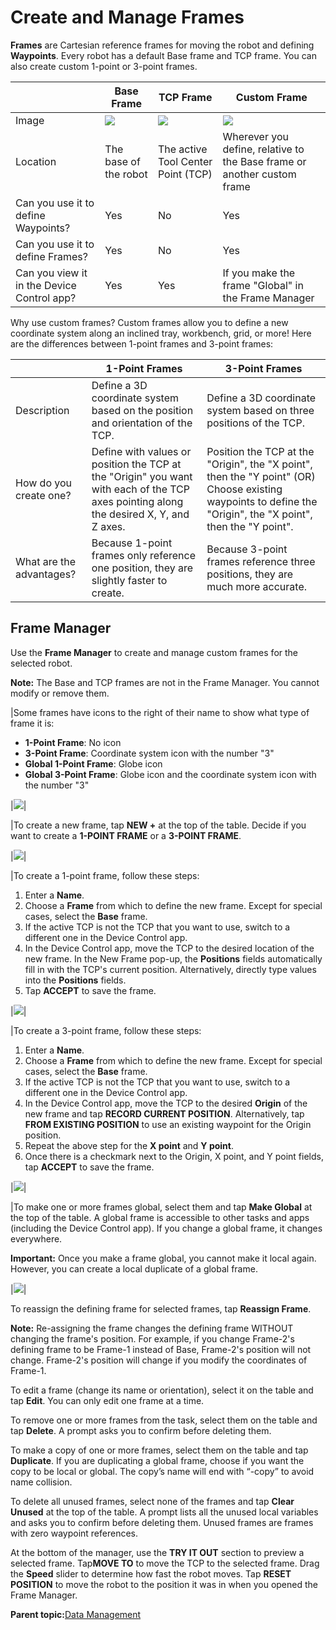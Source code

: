 # Create and Manage Frames

**Frames** are Cartesian reference frames for moving the robot and defining **Waypoints**. Every robot has a default Base frame and TCP frame. You can also create custom 1-point or 3-point frames.

| |Base Frame|TCP Frame|Custom Frame|
|--|----------|---------|------------|
|Image|![](../Images/TaskCanvas/Robot-3DPanel-BaseFrame.png)|![](../Images/TaskCanvas/Robot-3DPanel-TCPFrame.png)|![](../Images/TaskCanvas/Robot-3DPanel-CustomFrame.png)|
|Location|The base of the robot|The active Tool Center Point \(TCP\)|Wherever you define, relative to the Base frame or another custom frame|
|Can you use it to define Waypoints?|Yes|No|Yes|
|Can you use it to define Frames?|Yes|No|Yes|
|Can you view it in the Device Control app?|Yes|Yes|If you make the frame "Global" in the Frame Manager|

Why use custom frames? Custom frames allow you to define a new coordinate system along an inclined tray, workbench, grid, or more! Here are the differences between 1-point frames and 3-point frames:

| |1-Point Frames|3-Point Frames|
|--|--------------|--------------|
|Description|Define a 3D coordinate system based on the position and orientation of the TCP.|Define a 3D coordinate system based on three positions of the TCP.|
|How do you create one?|Define with values or position the TCP at the "Origin" you want with each of the TCP axes pointing along the desired X, Y, and Z axes.|Position the TCP at the "Origin", the "X point", then the "Y point" \(OR\) Choose existing waypoints to define the "Origin", the "X point", then the "Y point".|
|What are the advantages?|Because 1-point frames only reference one position, they are slightly faster to create.|Because 3-point frames reference three positions, they are much more accurate.|

## Frame Manager

Use the **Frame Manager** to create and manage custom frames for the selected robot.

**Note:** The Base and TCP frames are not in the Frame Manager. You cannot modify or remove them.

|Some frames have icons to the right of their name to show what type of frame it is:

-   **1-Point Frame**: No icon
-   **3-Point Frame**: Coordinate system icon with the number "3"
-   **Global 1-Point Frame**: Globe icon
-   **Global 3-Point Frame**: Globe icon and the coordinate system icon with the number "3"

|![](../Images/TaskCanvas/FrameManager.png)|

|To create a new frame, tap **NEW +** at the top of the table. Decide if you want to create a **1-POINT FRAME** or a **3-POINT FRAME**.

|![](../Images/TaskCanvas/FrameManager-New-Type.png)|

|To create a 1-point frame, follow these steps:

 1.  Enter a **Name**.
2.  Choose a **Frame** from which to define the new frame. Except for special cases, select the **Base** frame.
3.  If the active TCP is not the TCP that you want to use, switch to a different one in the Device Control app.
4.  In the Device Control app, move the TCP to the desired location of the new frame. In the New Frame pop-up, the **Positions** fields automatically fill in with the TCP's current position. Alternatively, directly type values into the **Positions** fields.
5.  Tap **ACCEPT** to save the frame.

|![](../Images/TaskCanvas/FrameManager-New-1pt.png)|

|To create a 3-point frame, follow these steps:

 1.  Enter a **Name**.
2.  Choose a **Frame** from which to define the new frame. Except for special cases, select the **Base** frame.
3.  If the active TCP is not the TCP that you want to use, switch to a different one in the Device Control app.
4.  In the Device Control app, move the TCP to the desired **Origin** of the new frame and tap **RECORD CURRENT POSITION**. Alternatively, tap **FROM EXISTING POSITION** to use an existing waypoint for the Origin position.
5.  Repeat the above step for the **X point** and **Y point**.
6.  Once there is a checkmark next to the Origin, X point, and Y point fields, tap **ACCEPT** to save the frame.

|![](../Images/TaskCanvas/FrameManager-New-3pt.png)|

|To make one or more frames global, select them and tap **Make Global** at the top of the table. A global frame is accessible to other tasks and apps \(including the Device Control app\). If you change a global frame, it changes everywhere.

 **Important:** Once you make a frame global, you cannot make it local again. However, you can create a local duplicate of a global frame.

|![](../Images/TaskCanvas/FrameManager-DuplicateGlobalFrame.png)|

To reassign the defining frame for selected frames, tap **Reassign Frame**.

**Note:** Re-assigning the frame changes the defining frame WITHOUT changing the frame's position. For example, if you change Frame-2's defining frame to be Frame-1 instead of Base, Frame-2's position will not change. Frame-2's position will change if you modify the coordinates of Frame-1.

To edit a frame \(change its name or orientation\), select it on the table and tap **Edit**. You can only edit one frame at a time.

To remove one or more frames from the task, select them on the table and tap **Delete**. A prompt asks you to confirm before deleting them.

To make a copy of one or more frames, select them on the table and tap **Duplicate**. If you are duplicating a global frame, choose if you want the copy to be local or global. The copy’s name will end with “-copy” to avoid name collision.

To delete all unused frames, select none of the frames and tap **Clear Unused** at the top of the table. A prompt lists all the unused local variables and asks you to confirm before deleting them. Unused frames are frames with zero waypoint references.

At the bottom of the manager, use the **TRY IT OUT** section to preview a selected frame. Tap**MOVE TO** to move the TCP to the selected frame. Drag the **Speed** slider to determine how fast the robot moves. Tap **RESET POSITION** to move the robot to the position it was in when you opened the Frame Manager.

**Parent topic:**[Data Management](../TaskCanvas/DataManagement.md)


